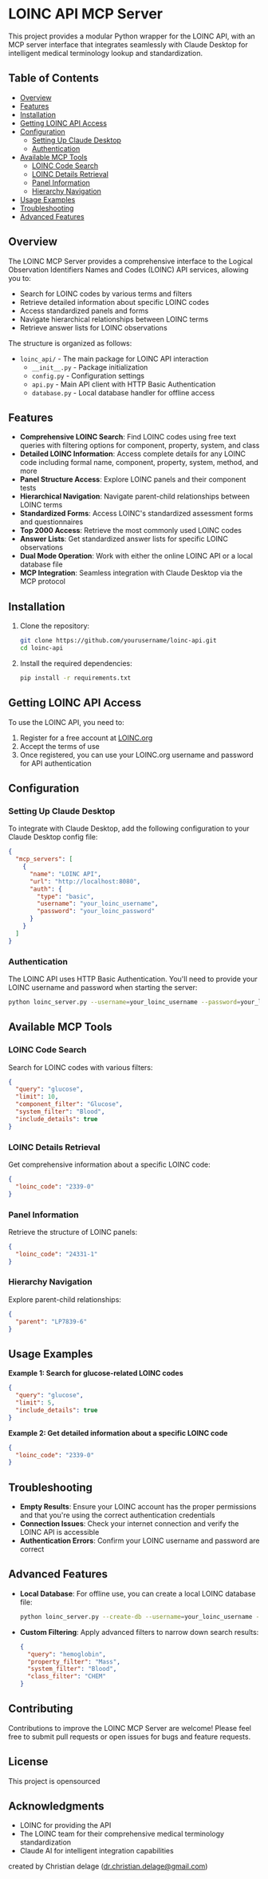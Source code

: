 # LOINC API MCP Server

This project provides a modular Python wrapper for the LOINC API, with an MCP server interface that integrates seamlessly with Claude Desktop for intelligent medical terminology lookup and standardization.

## Table of Contents

- [Overview](#overview)
- [Features](#features)
- [Installation](#installation)
- [Getting LOINC API Access](#getting-loinc-api-access)
- [Configuration](#configuration)
  - [Setting Up Claude Desktop](#setting-up-claude-desktop)
  - [Authentication](#authentication)
- [Available MCP Tools](#available-mcp-tools)
  - [LOINC Code Search](#loinc-code-search)
  - [LOINC Details Retrieval](#loinc-details-retrieval)
  - [Panel Information](#panel-information)
  - [Hierarchy Navigation](#hierarchy-navigation)
- [Usage Examples](#usage-examples)
- [Troubleshooting](#troubleshooting)
- [Advanced Features](#advanced-features)

## Overview

The LOINC MCP Server provides a comprehensive interface to the Logical Observation Identifiers Names and Codes (LOINC) API services, allowing you to:

- Search for LOINC codes by various terms and filters
- Retrieve detailed information about specific LOINC codes
- Access standardized panels and forms
- Navigate hierarchical relationships between LOINC terms
- Retrieve answer lists for LOINC observations

The structure is organized as follows:

- `loinc_api/` - The main package for LOINC API interaction
  - `__init__.py` - Package initialization
  - `config.py` - Configuration settings
  - `api.py` - Main API client with HTTP Basic Authentication
  - `database.py` - Local database handler for offline access

## Features

- **Comprehensive LOINC Search**: Find LOINC codes using free text queries with filtering options for component, property, system, and class
- **Detailed LOINC Information**: Access complete details for any LOINC code including formal name, component, property, system, method, and more
- **Panel Structure Access**: Explore LOINC panels and their component tests
- **Hierarchical Navigation**: Navigate parent-child relationships between LOINC terms
- **Standardized Forms**: Access LOINC's standardized assessment forms and questionnaires
- **Top 2000 Access**: Retrieve the most commonly used LOINC codes
- **Answer Lists**: Get standardized answer lists for specific LOINC observations
- **Dual Mode Operation**: Work with either the online LOINC API or a local database file
- **MCP Integration**: Seamless integration with Claude Desktop via the MCP protocol

## Installation

1. Clone the repository:
   ```bash
   git clone https://github.com/yourusername/loinc-api.git
   cd loinc-api
   ```

2. Install the required dependencies:
   ```bash
   pip install -r requirements.txt
   ```

## Getting LOINC API Access

To use the LOINC API, you need to:

1. Register for a free account at [LOINC.org](https://loinc.org/register/)
2. Accept the terms of use
3. Once registered, you can use your LOINC.org username and password for API authentication

## Configuration

### Setting Up Claude Desktop

To integrate with Claude Desktop, add the following configuration to your Claude Desktop config file:

```json
{
  "mcp_servers": [
    {
      "name": "LOINC API",
      "url": "http://localhost:8080",
      "auth": {
        "type": "basic",
        "username": "your_loinc_username",
        "password": "your_loinc_password"
      }
    }
  ]
}
```

### Authentication

The LOINC API uses HTTP Basic Authentication. You'll need to provide your LOINC username and password when starting the server:

```bash
python loinc_server.py --username=your_loinc_username --password=your_loinc_password
```

## Available MCP Tools

### LOINC Code Search

Search for LOINC codes with various filters:

```json
{
  "query": "glucose",
  "limit": 10,
  "component_filter": "Glucose",
  "system_filter": "Blood",
  "include_details": true
}
```

### LOINC Details Retrieval

Get comprehensive information about a specific LOINC code:

```json
{
  "loinc_code": "2339-0"
}
```

### Panel Information

Retrieve the structure of LOINC panels:

```json
{
  "loinc_code": "24331-1"
}
```

### Hierarchy Navigation

Explore parent-child relationships:

```json
{
  "parent": "LP7839-6"
}
```

## Usage Examples

**Example 1: Search for glucose-related LOINC codes**

```json
{
  "query": "glucose",
  "limit": 5,
  "include_details": true
}
```

**Example 2: Get detailed information about a specific LOINC code**

```json
{
  "loinc_code": "2339-0"
}
```

## Troubleshooting

- **Empty Results**: Ensure your LOINC account has the proper permissions and that you're using the correct authentication credentials
- **Connection Issues**: Check your internet connection and verify the LOINC API is accessible
- **Authentication Errors**: Confirm your LOINC username and password are correct

## Advanced Features

- **Local Database**: For offline use, you can create a local LOINC database file:
  ```bash
  python loinc_server.py --create-db --username=your_loinc_username --password=your_loinc_password
  ```

- **Custom Filtering**: Apply advanced filters to narrow down search results:
  ```json
  {
    "query": "hemoglobin",
    "property_filter": "Mass",
    "system_filter": "Blood",
    "class_filter": "CHEM"
  }
  ```

## Contributing

Contributions to improve the LOINC MCP Server are welcome! Please feel free to submit pull requests or open issues for bugs and feature requests.

## License

This project is opensourced
## Acknowledgments

- LOINC for providing the API
- The LOINC team for their comprehensive medical terminology standardization
- Claude AI for intelligent integration capabilities

created by Christian delage (dr.christian.delage@gmail.com)
